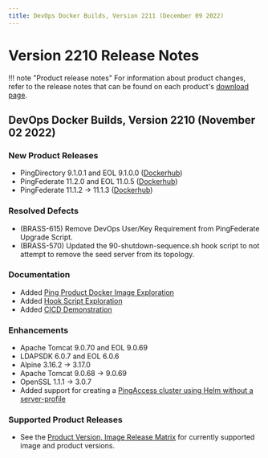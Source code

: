 ```yaml
---
title: DevOps Docker Builds, Version 2211 (December 09 2022)
---
```


# Version 2210 Release Notes

!!! note "Product release notes"
For information about product changes, refer to the release notes that can be found on each product's [download page](https://www.pingidentity.com/en/resources/downloads.html).

## DevOps Docker Builds, Version 2210 (November 02 2022)

### New Product Releases
- PingDirectory 9.1.0.1 and EOL 9.1.0.0 ([Dockerhub](https://hub.docker.com/r/pingidentity/pingdirectory))
- PingFederate 11.2.0 and EOL 11.0.5 ([Dockerhub](https://hub.docker.com/r/pingidentity/pingfederate))
- PingFederate 11.1.2 -> 11.1.3 ([Dockerhub](https://hub.docker.com/r/pingidentity/pingfederate))

### Resolved Defects
- (BRASS-615) Remove DevOps User/Key Requirement from PingFederate Upgrade Script.
- (BRASS-570) Updated the 90-shutdown-sequence.sh hook script to not attempt
to remove the seed server from its topology.

### Documentation
- Added [Ping Product Docker Image Exploration](https://videos.pingidentity.com/detail/videos/devops/video/6314748082112/ping-product-docker-image-exploration)
- Added [Hook Script Exploration](https://videos.pingidentity.com/detail/video/6315184605112/hook-script-exploration)
- Added [CICD Demonstration](https://videos.pingidentity.com/detail/videos/devops)

### Enhancements
- Apache Tomcat 9.0.70 and EOL 9.0.69
- LDAPSDK 6.0.7 and EOL 6.0.6
- Alpine 3.16.2 -> 3.17.0
- Apache Tomcat 9.0.68 -> 9.0.69
- OpenSSL 1.1.1 -> 3.0.7
- Added support for creating a [PingAccess cluster using Helm without a server-profile](https://devops.pingidentity.com/deployment/deployPACluster/)

### Supported Product Releases
- See the [Product Version, Image Release Matrix](../docker-images/productVersionMatrix.md)
  for currently supported image and product versions.
